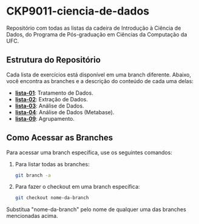 # CKP9011-ciencia-de-dados
Repositório com todas as listas da cadeira de Introdução à Ciência de Dados, do Programa de Pós-graduação em Ciências da Computação da UFC.

## Estrutura do Repositório
Cada lista de exercícios está disponível em uma branch diferente. Abaixo, você encontra as branches e a descrição do conteúdo de cada uma delas:

- **[lista-01](https://github.com/yanna-torres/CKP9011-ciencia-de-dados/tree/lista-01)**: Tratamento de Dados.
- **[lista-02](https://github.com/yanna-torres/CKP9011-ciencia-de-dados/tree/lista-02)**: Extração de Dados.
- **[lista-03](https://github.com/yanna-torres/CKP9011-ciencia-de-dados/tree/lista-03)**: Análise de Dados.
- **[lista-04](https://github.com/yanna-torres/CKP9011-ciencia-de-dados/tree/lista-04)**: Análise de Dados (Metabase).
- **[lista-09](https://github.com/yanna-torres/CKP9011-ciencia-de-dados/tree/lista-09)**: Agrupamento.

## Como Acessar as Branches
Para acessar uma branch específica, use os seguintes comandos:

1. Para listar todas as branches:
   ```bash
   git branch -a
   ```

2. Para fazer o checkout em uma branch específica:
   ```bash
   git checkout nome-da-branch
   ```

Substitua "nome-da-branch" pelo nome de qualquer uma das branches mencionadas acima.

